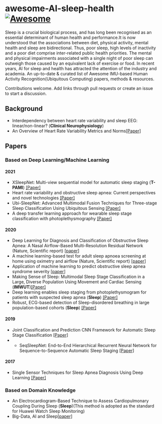 # awesome-AI-sleep-health [![Awesome](https://cdn.rawgit.com/sindresorhus/awesome/d7305f38d29fed78fa85652e3a63e154dd8e8829/media/badge.svg)](https://github.com/sindresorhus/awesome)

Sleep is a crucial biological process, and has long been recognised as an essential determinant of human health and performance.It is now understood that the associations between diet, physical activity, mental health and sleep are bidirectional. Thus, poor sleep, high levels of inactivity and a poor diet comprise inter-related public health priorities. The mental and physical impairments associated with a single night of poor sleep can outweigh those caused by an equivalent lack of exercise or food.
In recent years, AI for sleep and health has attracted the attention of the industry and academia. An up-to-date & curated list of Awesome IMU-based Human Activity Recognition(Ubiquitous Computing) papers, methods & resources.

Contributions welcome. Add links through pull requests or create an issue to start a discussion.
## Background
- Interdependency between heart rate variability and sleep EEG: linear/non-linear? (**Clinical Neurophysiology**)
- An Overview of Heart Rate Variability Metrics and Norms[[Paper]](https://www.ncbi.nlm.nih.gov/pmc/articles/PMC5624990/)

## Papers
### Based on Deep Learning/Machine Learning
#### 2021
- <a name=""></a> XSleepNet: Multi-view sequential model for automatic sleep staging (**T-PAMI**) [[Paper]](https://ieeexplore.ieee.org/stamp/stamp.jsp?arnumber=9392272) 
- <a name=""></a> Heart rate variability and obstructive sleep apnea: Current perspectives and novel technologies [[Paper]](https://doi.org/10.1111/jsr.13274)
- <a name=""></a> Ubi-SleepNet: Advanced Multimodal Fusion Techniques for Three-stage Sleep Classification Using Ubiquitous Sensing [[Paper]](https://dl.acm.org/doi/10.1145/3494961)
- <a name=""></a> A deep transfer learning approach for wearable sleep stage classification with photoplethysmography [[Paper]](https://www.nature.com/articles/s41746-021-00510-8)
#### 2020
- <a name=""></a> Deep Learning for Diagnosis and Classification of Obstructive Sleep Apnea: A Nasal Airflow-Based Multi-Resolution Residual Network (Nature, Scientific report) [[paper](https://www.dovepress.com/deep-learning-for-diagnosis-and-classification-of-obstructive-sleep-ap-peer-reviewed-fulltext-article-NSS)]
- <a name=""></a> A machine learning-based test for adult sleep apnoea screening at home using oximetry and airflow (Nature, Scientific report) [[paper](https://www.nature.com/articles/s41598-020-62223-4)]
- <a name="CPC"></a> Application of machine learning to predict obstructive sleep apnea syndrome severity [[paper](https://journals.sagepub.com/doi/pdf/10.1177/1460458218824725)]
- <a name="MSS"></a> Making Sense of Sleep: Multimodal Sleep Stage Classification in a Large, Diverse Population Using Movement and Cardiac Sensing (**IMWUT**)[[Paper]](https://dl.acm.org/doi/abs/10.1145/3397325)
- <a name=""></a> Deep learning enables sleep staging from photoplethysmogram for patients with suspected sleep apnea (**Sleep**) [[Paper]](https://doi.org/10.1093/sleep/zsaa098)
- <a name=""></a> Robust, ECG-based detection of Sleep-disordered breathing in large population-based cohorts (**Sleep**) [[Paper]](https://academic.oup.com/sleep/article/43/5/zsz276/5628825)

#### 2019
- <a name=""></a> Joint Classification and Prediction CNN Framework for Automatic Sleep Stage Classification [[Paper]](https://ieeexplore.ieee.org/stamp/stamp.jsp?arnumber=8502139) 
- - <a name=""></a> SeqSleepNet: End-to-End Hierarchical Recurrent Neural Network for Sequence-to-Sequence Automatic Sleep Staging [[Paper]](https://ieeexplore.ieee.org/stamp/stamp.jsp?arnumber=8631195)
#### 2017
- <a name=""></a> Single Sensor Techniques for Sleep Apnea Diagnosis Using Deep Learning [[Paper]](https://ieeexplore.ieee.org/abstract/document/8031206)

### Based on Domain Knowledge
- <a name="https://doi.org/10.1093/sleep/28.9.1151"></a> An Electrocardiogram-Based Technique to Assess Cardiopulmonary Coupling During Sleep (**Sleep**)(This method is adopted as the standard for Huawei Watch Sleep Monitoring)
- <a name="BAS"></a> Big-Data, AI and Sleep[[paper]](https://academic.oup.com/sleep/pages/big-data-vi)

